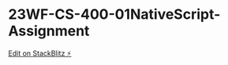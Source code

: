 # 23WF-CS-400-01NativeScript-Assignment

[Edit on StackBlitz ⚡️](https://stackblitz.com/edit/nativescript-stackblitz-templates-aatc6h)